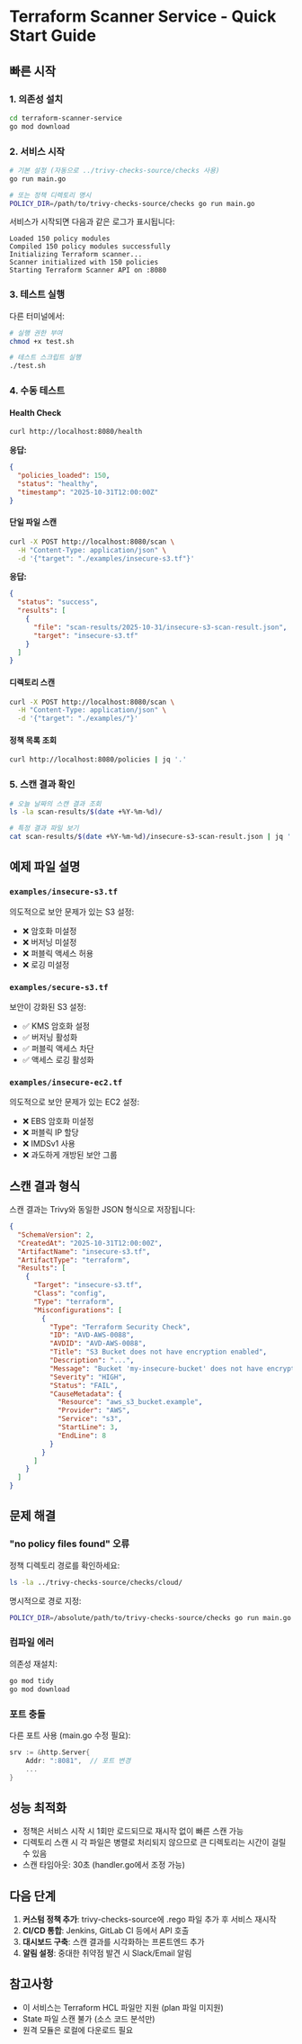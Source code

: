 # Terraform Scanner Service - Quick Start Guide

## 빠른 시작

### 1. 의존성 설치

```bash
cd terraform-scanner-service
go mod download
```

### 2. 서비스 시작

```bash
# 기본 설정 (자동으로 ../trivy-checks-source/checks 사용)
go run main.go

# 또는 정책 디렉토리 명시
POLICY_DIR=/path/to/trivy-checks-source/checks go run main.go
```

서비스가 시작되면 다음과 같은 로그가 표시됩니다:
```
Loaded 150 policy modules
Compiled 150 policy modules successfully
Initializing Terraform scanner...
Scanner initialized with 150 policies
Starting Terraform Scanner API on :8080
```

### 3. 테스트 실행

다른 터미널에서:

```bash
# 실행 권한 부여
chmod +x test.sh

# 테스트 스크립트 실행
./test.sh
```

### 4. 수동 테스트

#### Health Check
```bash
curl http://localhost:8080/health
```

**응답:**
```json
{
  "policies_loaded": 150,
  "status": "healthy",
  "timestamp": "2025-10-31T12:00:00Z"
}
```

#### 단일 파일 스캔
```bash
curl -X POST http://localhost:8080/scan \
  -H "Content-Type: application/json" \
  -d '{"target": "./examples/insecure-s3.tf"}'
```

**응답:**
```json
{
  "status": "success",
  "results": [
    {
      "file": "scan-results/2025-10-31/insecure-s3-scan-result.json",
      "target": "insecure-s3.tf"
    }
  ]
}
```

#### 디렉토리 스캔
```bash
curl -X POST http://localhost:8080/scan \
  -H "Content-Type: application/json" \
  -d '{"target": "./examples/"}'
```

#### 정책 목록 조회
```bash
curl http://localhost:8080/policies | jq '.'
```

### 5. 스캔 결과 확인

```bash
# 오늘 날짜의 스캔 결과 조회
ls -la scan-results/$(date +%Y-%m-%d)/

# 특정 결과 파일 보기
cat scan-results/$(date +%Y-%m-%d)/insecure-s3-scan-result.json | jq '.'
```

## 예제 파일 설명

### `examples/insecure-s3.tf`
의도적으로 보안 문제가 있는 S3 설정:
- ❌ 암호화 미설정
- ❌ 버저닝 미설정
- ❌ 퍼블릭 액세스 허용
- ❌ 로깅 미설정

### `examples/secure-s3.tf`
보안이 강화된 S3 설정:
- ✅ KMS 암호화 설정
- ✅ 버저닝 활성화
- ✅ 퍼블릭 액세스 차단
- ✅ 액세스 로깅 활성화

### `examples/insecure-ec2.tf`
의도적으로 보안 문제가 있는 EC2 설정:
- ❌ EBS 암호화 미설정
- ❌ 퍼블릭 IP 할당
- ❌ IMDSv1 사용
- ❌ 과도하게 개방된 보안 그룹

## 스캔 결과 형식

스캔 결과는 Trivy와 동일한 JSON 형식으로 저장됩니다:

```json
{
  "SchemaVersion": 2,
  "CreatedAt": "2025-10-31T12:00:00Z",
  "ArtifactName": "insecure-s3.tf",
  "ArtifactType": "terraform",
  "Results": [
    {
      "Target": "insecure-s3.tf",
      "Class": "config",
      "Type": "terraform",
      "Misconfigurations": [
        {
          "Type": "Terraform Security Check",
          "ID": "AVD-AWS-0088",
          "AVDID": "AVD-AWS-0088",
          "Title": "S3 Bucket does not have encryption enabled",
          "Description": "...",
          "Message": "Bucket 'my-insecure-bucket' does not have encryption enabled",
          "Severity": "HIGH",
          "Status": "FAIL",
          "CauseMetadata": {
            "Resource": "aws_s3_bucket.example",
            "Provider": "AWS",
            "Service": "s3",
            "StartLine": 3,
            "EndLine": 8
          }
        }
      ]
    }
  ]
}
```

## 문제 해결

### "no policy files found" 오류

정책 디렉토리 경로를 확인하세요:
```bash
ls -la ../trivy-checks-source/checks/cloud/
```

명시적으로 경로 지정:
```bash
POLICY_DIR=/absolute/path/to/trivy-checks-source/checks go run main.go
```

### 컴파일 에러

의존성 재설치:
```bash
go mod tidy
go mod download
```

### 포트 충돌

다른 포트 사용 (main.go 수정 필요):
```go
srv := &http.Server{
    Addr: ":8081",  // 포트 변경
    ...
}
```

## 성능 최적화

- 정책은 서비스 시작 시 1회만 로드되므로 재시작 없이 빠른 스캔 가능
- 디렉토리 스캔 시 각 파일은 병렬로 처리되지 않으므로 큰 디렉토리는 시간이 걸릴 수 있음
- 스캔 타임아웃: 30초 (handler.go에서 조정 가능)

## 다음 단계

1. **커스텀 정책 추가**: trivy-checks-source에 .rego 파일 추가 후 서비스 재시작
2. **CI/CD 통합**: Jenkins, GitLab CI 등에서 API 호출
3. **대시보드 구축**: 스캔 결과를 시각화하는 프론트엔드 추가
4. **알림 설정**: 중대한 취약점 발견 시 Slack/Email 알림

## 참고사항

- 이 서비스는 Terraform HCL 파일만 지원 (plan 파일 미지원)
- State 파일 스캔 불가 (소스 코드 분석만)
- 원격 모듈은 로컬에 다운로드 필요
